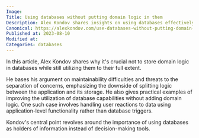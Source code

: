 ```yaml
---
Image: 
Title: Using databases without putting domain logic in them
Description: Alex Kondov shares insights on using databases effectively without complicating it with domain logic, with useful examples explored.
Canonical: https://alexkondov.com/use-databases-without-putting-domain-logic-in-them/
Published at: 2023-08-10
Modified at: 
Categories: databases
---
```


In this article, Alex Kondov shares why it's crucial not to store domain logic in databases while still utilizing them to their full extent.

He bases his argument on maintainability difficulties and threats to the separation of concerns, emphasizing the downside of splitting logic between the application and its storage. He also gives practical examples of improving the utilization of database capabilities without adding domain logic. One such case involves handling user reactions to data using application-level functionality rather than database triggers.

Kondov's central point revolves around the importance of using databases as holders of information instead of decision-making tools.

